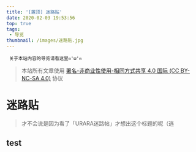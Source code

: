 ```yaml
---
title: '[置顶] 迷路贴'
date: 2020-02-03 19:53:56
top: true
tags: 
 - 导览
thumbnail: /images/迷路贴.jpg
---
```

	 关于本站内容的导览请看这里ฅ'ω'ฅ
> 本站所有文章使用 <a href="https://creativecommons.org/licenses/by-nc-sa/4.0/" target="_blank">署名-非商业性使用-相同方式共享 4.0 国际 (CC BY-NC-SA 4.0)</a> 协议

# 迷路贴

> 才不会说是因为看了「URARA迷路帖」才想出这个标题的呢（逃

## test
